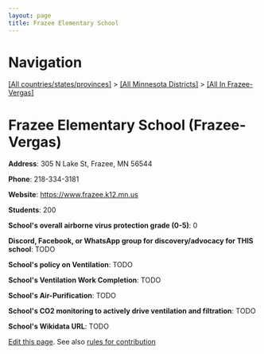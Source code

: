 ```yaml
---
layout: page
title: Frazee Elementary School
---
```

# Navigation

[[All countries/states/provinces]](../../..) > [[All Minnesota Districts]](../..) > [[All In Frazee-Vergas]](..)

# Frazee Elementary School (Frazee-Vergas)

**Address**: 305 N Lake St, Frazee, MN 56544

**Phone**: 218-334-3181

**Website**: <https://www.frazee.k12.mn.us>

**Students**: 200

**School's overall airborne virus protection grade (0-5)**: 0

**Discord, Facebook, or WhatsApp group for discovery/advocacy for THIS school**: TODO

**School's policy on Ventilation**: TODO

**School's Ventilation Work Completion**: TODO

**School's Air-Purification**: TODO

**School's CO2 monitoring to actively drive ventilation and filtration**: TODO

**School's Wikidata URL**: TODO


[Edit this page](https://github.com/ventilate-schools/MN/edit/main/./Frazee-Vergas/Frazee_Elementary_School.md). See also [rules for contribution](../../../contribution-rules/)
